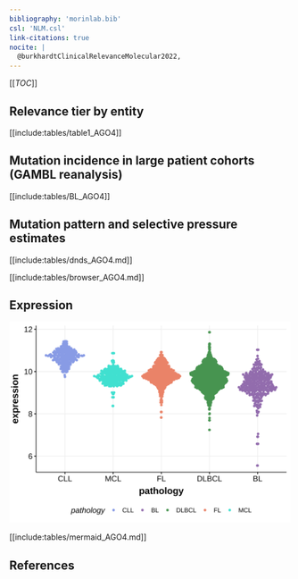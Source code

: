 ```yaml
---
bibliography: 'morinlab.bib'
csl: 'NLM.csl'
link-citations: true
nocite: |
  @burkhardtClinicalRelevanceMolecular2022, 
---
```

[[_TOC_]]


## Relevance tier by entity

[[include:tables/table1_AGO4]]

## Mutation incidence in large patient cohorts (GAMBL reanalysis)

[[include:tables/BL_AGO4]]

## Mutation pattern and selective pressure estimates

[[include:tables/dnds_AGO4.md]]



[[include:tables/browser_AGO4.md]]

## Expression
![](images/gene_expression/AGO4_by_pathology.svg)
<!-- ORIGIN: burkhardtClinicalRelevanceMolecular2022b -->
<!-- BL: burkhardtClinicalRelevanceMolecular2022b -->

[[include:tables/mermaid_AGO4.md]]

## References
